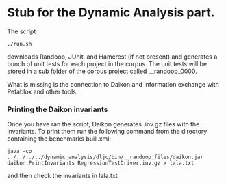 # Stub for the Dynamic Analysis part.

The script

    ./run.sh 

downloads Randoop, JUnit, and Hamcrest (if not present) and
generates a bunch of unit tests for each project in the corpus. The unit tests will be stored in a sub folder of the corpus project called __randoop_0000. 

What is missing is the connection to Daikon and information exchange with Petablox and other tools.

### Printing the Daikon invariants

Once you have ran the script, Daikon generates .inv.gz files with the invariants. To print them run the following command from the directory containing the benchmarks buill.xml:

    java -cp ../../../../dynamic_analysis/dljc/bin/__randoop_files/daikon.jar  daikon.PrintInvariants RegressionTestDriver.inv.gz > lala.txt
    
and then check the invariants in lala.txt
